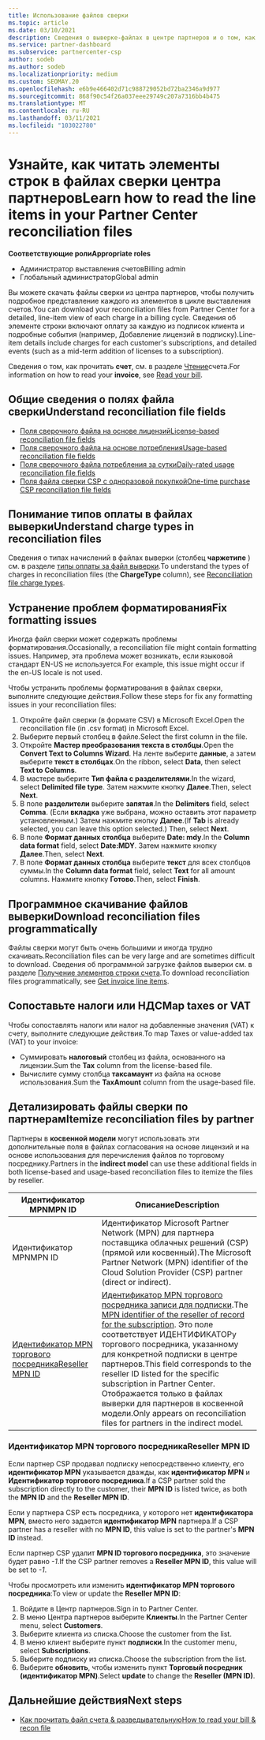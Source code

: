 ```yaml
---
title: Использование файлов сверки
ms.topic: article
ms.date: 03/10/2021
description: Сведения о выверке-файлах в центре партнеров и о том, как интерпретировать подробные представления строкового элемента для данного цикла выставления счетов.
ms.service: partner-dashboard
ms.subservice: partnercenter-csp
author: sodeb
ms.author: sodeb
ms.localizationpriority: medium
ms.custom: SEOMAY.20
ms.openlocfilehash: e6b9e466402d71c988729052bd72ba2346a9d977
ms.sourcegitcommit: 868f90c54f26a037eee29749c207a7316bb4b475
ms.translationtype: MT
ms.contentlocale: ru-RU
ms.lasthandoff: 03/11/2021
ms.locfileid: "103022780"
---
```

# <a name="learn-how-to-read-the-line-items-in-your-partner-center-reconciliation-files"></a><span data-ttu-id="0b176-103">Узнайте, как читать элементы строк в файлах сверки центра партнеров</span><span class="sxs-lookup"><span data-stu-id="0b176-103">Learn how to read the line items in your Partner Center reconciliation files</span></span>

<span data-ttu-id="0b176-104">**Соответствующие роли**</span><span class="sxs-lookup"><span data-stu-id="0b176-104">**Appropriate roles**</span></span>

- <span data-ttu-id="0b176-105">Администратор выставления счетов</span><span class="sxs-lookup"><span data-stu-id="0b176-105">Billing admin</span></span>
- <span data-ttu-id="0b176-106">Глобальный администратор</span><span class="sxs-lookup"><span data-stu-id="0b176-106">Global admin</span></span>

<span data-ttu-id="0b176-107">Вы можете скачать файлы сверки из центра партнеров, чтобы получить подробное представление каждого из элементов в цикле выставления счетов.</span><span class="sxs-lookup"><span data-stu-id="0b176-107">You can download your reconciliation files from Partner Center for a detailed, line-item view of each charge in a billing cycle.</span></span> <span data-ttu-id="0b176-108">Сведения об элементе строки включают оплату за каждую из подписок клиента и подробные события (например, Добавление лицензий в подписку).</span><span class="sxs-lookup"><span data-stu-id="0b176-108">Line-item details include charges for each customer's subscriptions, and detailed events (such as a mid-term addition of licenses to a subscription).</span></span>

<span data-ttu-id="0b176-109">Сведения о том, как прочитать **счет**, см. в разделе [Чтение](read-your-bill.md)счета.</span><span class="sxs-lookup"><span data-stu-id="0b176-109">For information on how to read your **invoice**, see [Read your bill](read-your-bill.md).</span></span>

## <a name="understand-reconciliation-file-fields"></a><span data-ttu-id="0b176-110">Общие сведения о полях файла сверки</span><span class="sxs-lookup"><span data-stu-id="0b176-110">Understand reconciliation file fields</span></span>

- [<span data-ttu-id="0b176-111">Поля сверочного файла на основе лицензий</span><span class="sxs-lookup"><span data-stu-id="0b176-111">License-based reconciliation file fields</span></span>](license-based-recon-files.md)
- [<span data-ttu-id="0b176-112">Поля сверочного файла на основе потребления</span><span class="sxs-lookup"><span data-stu-id="0b176-112">Usage-based reconciliation file fields</span></span>](usage-based-recon-files.md)
- [<span data-ttu-id="0b176-113">Поля сверочного файла потребления за сутки</span><span class="sxs-lookup"><span data-stu-id="0b176-113">Daily-rated usage reconciliation file fields</span></span>](daily-rated-usage-recon-files.md)
- [<span data-ttu-id="0b176-114">Поля файла сверки CSP с одноразовой покупкой</span><span class="sxs-lookup"><span data-stu-id="0b176-114">One-time purchase CSP reconciliation file fields</span></span>](modern-invoice-reconciliation-file.md)

## <a name="understand-charge-types-in-reconciliation-files"></a><span data-ttu-id="0b176-115">Понимание типов оплаты в файлах выверки</span><span class="sxs-lookup"><span data-stu-id="0b176-115">Understand charge types in reconciliation files</span></span>

<span data-ttu-id="0b176-116">Сведения о типах начислений в файлах выверки (столбец **чаржетипе** ) см. в разделе [типы оплаты за файл выверки](recon-file-charge-types.md).</span><span class="sxs-lookup"><span data-stu-id="0b176-116">To understand the types of charges in reconciliation files (the **ChargeType** column), see [Reconciliation file charge types](recon-file-charge-types.md).</span></span>

## <a name="fix-formatting-issues"></a><span data-ttu-id="0b176-117">Устранение проблем форматирования</span><span class="sxs-lookup"><span data-stu-id="0b176-117">Fix formatting issues</span></span>

<span data-ttu-id="0b176-118">Иногда файл сверки может содержать проблемы форматирования.</span><span class="sxs-lookup"><span data-stu-id="0b176-118">Occasionally, a reconciliation file might contain formatting issues.</span></span> <span data-ttu-id="0b176-119">Например, эта проблема может возникать, если языковой стандарт EN-US не используется.</span><span class="sxs-lookup"><span data-stu-id="0b176-119">For example, this issue might occur if the en-US locale is not used.</span></span>

<span data-ttu-id="0b176-120">Чтобы устранить проблемы форматирования в файлах сверки, выполните следующие действия.</span><span class="sxs-lookup"><span data-stu-id="0b176-120">Follow these steps for fix any formatting issues in your reconciliation files:</span></span>

1. <span data-ttu-id="0b176-121">Откройте файл сверки (в формате CSV) в Microsoft Excel.</span><span class="sxs-lookup"><span data-stu-id="0b176-121">Open the reconciliation file (in .csv format) in Microsoft Excel.</span></span>
2. <span data-ttu-id="0b176-122">Выберите первый столбец в файле.</span><span class="sxs-lookup"><span data-stu-id="0b176-122">Select the first column in the file.</span></span>
3. <span data-ttu-id="0b176-123">Откройте **Мастер преобразования текста в столбцы**.</span><span class="sxs-lookup"><span data-stu-id="0b176-123">Open the **Convert Text to Columns Wizard**.</span></span> <span data-ttu-id="0b176-124">На ленте выберите **данные**, а затем выберите **текст в столбцах**.</span><span class="sxs-lookup"><span data-stu-id="0b176-124">On the ribbon, select **Data**, then select **Text to Columns**.</span></span>
4. <span data-ttu-id="0b176-125">В мастере выберите **Тип файла с разделителями**.</span><span class="sxs-lookup"><span data-stu-id="0b176-125">In the wizard, select **Delimited file type**.</span></span> <span data-ttu-id="0b176-126">Затем нажмите кнопку **Далее**.</span><span class="sxs-lookup"><span data-stu-id="0b176-126">Then, select **Next**.</span></span>
5. <span data-ttu-id="0b176-127">В поле **разделители** выберите **запятая**.</span><span class="sxs-lookup"><span data-stu-id="0b176-127">In the **Delimiters** field, select **Comma**.</span></span> <span data-ttu-id="0b176-128">(Если **вкладка** уже выбрана, можно оставить этот параметр установленным.) Затем нажмите кнопку **Далее**.</span><span class="sxs-lookup"><span data-stu-id="0b176-128">(If **Tab** is already selected, you can leave this option selected.) Then, select **Next**.</span></span>
6. <span data-ttu-id="0b176-129">В поле **Формат данных столбца** выберите **Date: mdy**.</span><span class="sxs-lookup"><span data-stu-id="0b176-129">In the **Column data format** field, select **Date:MDY**.</span></span> <span data-ttu-id="0b176-130">Затем нажмите кнопку **Далее**.</span><span class="sxs-lookup"><span data-stu-id="0b176-130">Then, select **Next**.</span></span>
7. <span data-ttu-id="0b176-131">В поле **Формат данных столбца** выберите **текст** для всех столбцов суммы.</span><span class="sxs-lookup"><span data-stu-id="0b176-131">In the **Column data format** field, select **Text** for all amount columns.</span></span> <span data-ttu-id="0b176-132">Нажмите кнопку **Готово**.</span><span class="sxs-lookup"><span data-stu-id="0b176-132">Then, select **Finish**.</span></span>

## <a name="download-reconciliation-files-programmatically"></a><span data-ttu-id="0b176-133">Программное скачивание файлов выверки</span><span class="sxs-lookup"><span data-stu-id="0b176-133">Download reconciliation files programmatically</span></span>

<span data-ttu-id="0b176-134">Файлы сверки могут быть очень большими и иногда трудно скачивать.</span><span class="sxs-lookup"><span data-stu-id="0b176-134">Reconciliation files can be very large and are sometimes difficult to download.</span></span> <span data-ttu-id="0b176-135">Сведения об программной загрузке файлов выверки см. в разделе [Получение элементов строки счета](/partner-center/develop/get-invoiceline-items).</span><span class="sxs-lookup"><span data-stu-id="0b176-135">To download reconciliation files programmatically, see [Get invoice line items](/partner-center/develop/get-invoiceline-items).</span></span>

## <a name="map-taxes-or-vat"></a><span data-ttu-id="0b176-136">Сопоставьте налоги или НДС</span><span class="sxs-lookup"><span data-stu-id="0b176-136">Map taxes or VAT</span></span>

<span data-ttu-id="0b176-137">Чтобы сопоставлять налоги или налог на добавленные значения (VAT) к счету, выполните следующие действия.</span><span class="sxs-lookup"><span data-stu-id="0b176-137">To map Taxes or value-added tax (VAT) to your invoice:</span></span>

- <span data-ttu-id="0b176-138">Суммировать **налоговый** столбец из файла, основанного на лицензии.</span><span class="sxs-lookup"><span data-stu-id="0b176-138">Sum the **Tax** column from the license-based file.</span></span>
- <span data-ttu-id="0b176-139">Вычислите сумму столбца **таксамаунт** из файла на основе использования.</span><span class="sxs-lookup"><span data-stu-id="0b176-139">Sum the **TaxAmount** column from the usage-based file.</span></span>

## <a name="itemize-reconciliation-files-by-partner"></a><span data-ttu-id="0b176-140">Детализировать файлы сверки по партнерам</span><span class="sxs-lookup"><span data-stu-id="0b176-140">Itemize reconciliation files by partner</span></span>

<span data-ttu-id="0b176-141">Партнеры в **косвенной модели** могут использовать эти дополнительные поля в файлах согласования на основе лицензий и на основе использования для перечисления файлов по торговому посреднику.</span><span class="sxs-lookup"><span data-stu-id="0b176-141">Partners in the **indirect model** can use these additional fields in both license-based and usage-based reconciliation files to itemize the files by reseller.</span></span>

| <span data-ttu-id="0b176-142">Идентификатор MPN</span><span class="sxs-lookup"><span data-stu-id="0b176-142">MPN ID</span></span> | <span data-ttu-id="0b176-143">Описание</span><span class="sxs-lookup"><span data-stu-id="0b176-143">Description</span></span> |
| ------ | ----------- |
| <span data-ttu-id="0b176-144">Идентификатор MPN</span><span class="sxs-lookup"><span data-stu-id="0b176-144">MPN ID</span></span> | <span data-ttu-id="0b176-145">Идентификатор Microsoft Partner Network (MPN) для партнера поставщика облачных решений (CSP) (прямой или косвенный).</span><span class="sxs-lookup"><span data-stu-id="0b176-145">The Microsoft Partner Network (MPN) identifier of the Cloud Solution Provider (CSP) partner (direct or indirect).</span></span> |
| [<span data-ttu-id="0b176-146">Идентификатор MPN торгового посредника</span><span class="sxs-lookup"><span data-stu-id="0b176-146">Reseller MPN ID</span></span>](#reseller-mpn-id) | <span data-ttu-id="0b176-147">[Идентификатор MPN торгового посредника записи для подписки](#reseller-mpn-id).</span><span class="sxs-lookup"><span data-stu-id="0b176-147">The [MPN identifier of the reseller of record for the subscription](#reseller-mpn-id).</span></span> <span data-ttu-id="0b176-148">Это поле соответствует ИДЕНТИФИКАТОРу торгового посредника, указанному для конкретной подписки в центре партнеров.</span><span class="sxs-lookup"><span data-stu-id="0b176-148">This field corresponds to the reseller ID listed for the specific subscription in Partner Center.</span></span> <span data-ttu-id="0b176-149">Отображается только в файлах выверки для партнеров в косвенной модели.</span><span class="sxs-lookup"><span data-stu-id="0b176-149">Only appears on reconciliation files for partners in the indirect model.</span></span> |

### <a name="reseller-mpn-id"></a><span data-ttu-id="0b176-150">Идентификатор MPN торгового посредника</span><span class="sxs-lookup"><span data-stu-id="0b176-150">Reseller MPN ID</span></span>

<span data-ttu-id="0b176-151">Если партнер CSP продавал подписку непосредственно клиенту, его **идентификатор MPN** указывается дважды, как **идентификатор MPN** и **Идентификатор торгового посредника**.</span><span class="sxs-lookup"><span data-stu-id="0b176-151">If a CSP partner sold the subscription directly to the customer, their **MPN ID** is listed twice, as both the **MPN ID** and the **Reseller MPN ID**.</span></span>

<span data-ttu-id="0b176-152">Если у партнера CSP есть посредника, у которого нет **идентификатора MPN**, вместо него задается **идентификатор MPN** партнера.</span><span class="sxs-lookup"><span data-stu-id="0b176-152">If a CSP partner has a reseller with no **MPN ID**, this value is set to the partner's **MPN ID** instead.</span></span>

<span data-ttu-id="0b176-153">Если партнер CSP удалит **MPN ID торгового посредника**, это значение будет равно *-1*.</span><span class="sxs-lookup"><span data-stu-id="0b176-153">If the CSP partner removes a **Reseller MPN ID**, this value will be set to *-1*.</span></span>

<span data-ttu-id="0b176-154">Чтобы просмотреть или изменить **идентификатор MPN торгового посредника**:</span><span class="sxs-lookup"><span data-stu-id="0b176-154">To view or update the **Reseller MPN ID**:</span></span>

1. <span data-ttu-id="0b176-155">Войдите в Центр партнеров.</span><span class="sxs-lookup"><span data-stu-id="0b176-155">Sign in to Partner Center.</span></span>
2. <span data-ttu-id="0b176-156">В меню Центра партнеров выберите **Клиенты**.</span><span class="sxs-lookup"><span data-stu-id="0b176-156">In the Partner Center menu, select **Customers**.</span></span>
3. <span data-ttu-id="0b176-157">Выберите клиента из списка.</span><span class="sxs-lookup"><span data-stu-id="0b176-157">Choose the customer from the list.</span></span>
4. <span data-ttu-id="0b176-158">В меню клиент выберите пункт **подписки**.</span><span class="sxs-lookup"><span data-stu-id="0b176-158">In the customer menu, select **Subscriptions**.</span></span>
5. <span data-ttu-id="0b176-159">Выберите подписку из списка.</span><span class="sxs-lookup"><span data-stu-id="0b176-159">Choose the subscription from the list.</span></span>
6. <span data-ttu-id="0b176-160">Выберите **обновить**, чтобы изменить пункт **Торговый посредник (идентификатор MPN)**.</span><span class="sxs-lookup"><span data-stu-id="0b176-160">Select **update** to change the **Reseller (MPN ID)**.</span></span>

## <a name="next-steps"></a><span data-ttu-id="0b176-161">Дальнейшие действия</span><span class="sxs-lookup"><span data-stu-id="0b176-161">Next steps</span></span>

- [<span data-ttu-id="0b176-162">Как прочитать файл счета & разведывательную</span><span class="sxs-lookup"><span data-stu-id="0b176-162">How to read your bill & recon file</span></span>](read-your-bill.md) 
